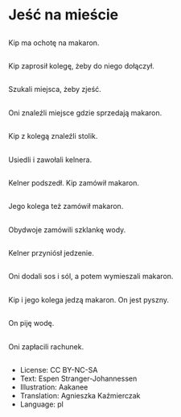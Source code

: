 # Jeść na mieście

##
Kip ma ochotę na makaron.

##
Kip zaprosił kolegę, żeby do niego dołączył.

##
Szukali miejsca, żeby zjeść.

##
Oni znaleźli miejsce gdzie sprzedają makaron.

##
Kip z kolegą znaleźli stolik.

##
Usiedli i zawołali kelnera.

##
Kelner podszedł. Kip zamówił makaron.

##
Jego kolega też zamówił makaron.

##
Obydwoje zamówili szklankę wody.

##
Kelner przyniósł jedzenie.

##
Oni dodali sos i sól, a potem wymieszali makaron.

##
Kip i jego kolega jedzą makaron. On jest pyszny.

##
On piję wodę.

##
Oni zapłacili rachunek.

##
* License: CC BY-NC-SA
* Text: Espen Stranger-Johannessen
* Illustration: Aakanee
* Translation: Agnieszka Kaźmierczak
* Language: pl
